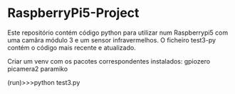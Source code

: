 # RaspberryPi5-Project

Este repositório contém código python para utilizar num Raspberrypi5 com uma camâra módulo 3 e um sensor infravermelhos.
O ficheiro test3-py contém o código mais recente e atualizado.

Criar um venv com os pacotes correspondentes instalados:
gpiozero
picamera2 
paramiko

(run)>>>python test3.py
